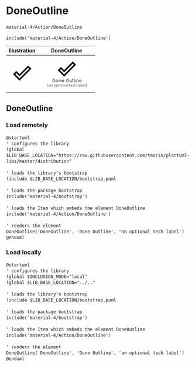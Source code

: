 # DoneOutline


```text
material-4/Action/DoneOutline
```

```text
include('material-4/Action/DoneOutline')
```



| Illustration | DoneOutline |
| :---: | :---: |
| ![illustration for Illustration](../../material-4/Action/DoneOutline.png) | ![illustration for DoneOutline](../../material-4/Action/DoneOutline.Local.png) |




## DoneOutline

### Load remotely
```plantuml
@startuml
' configures the library
!global $LIB_BASE_LOCATION="https://raw.githubusercontent.com/tmorin/plantuml-libs/master/distribution"

' loads the library's bootstrap
!include $LIB_BASE_LOCATION/bootstrap.puml

' loads the package bootstrap
include('material-4/bootstrap')

' loads the Item which embeds the element DoneOutline
include('material-4/Action/DoneOutline')

' renders the element
DoneOutline('DoneOutline', 'Done Outline', 'an optional tech label')
@enduml
```

### Load locally
```plantuml
@startuml
' configures the library
!global $INCLUSION_MODE="local"
!global $LIB_BASE_LOCATION="../.."

' loads the library's bootstrap
!include $LIB_BASE_LOCATION/bootstrap.puml

' loads the package bootstrap
include('material-4/bootstrap')

' loads the Item which embeds the element DoneOutline
include('material-4/Action/DoneOutline')

' renders the element
DoneOutline('DoneOutline', 'Done Outline', 'an optional tech label')
@enduml
```

